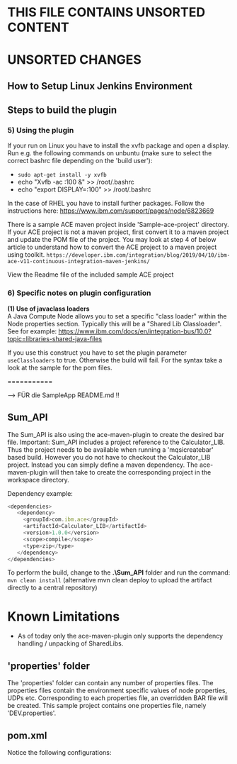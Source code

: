 # THIS FILE CONTAINS UNSORTED CONTENT 

# UNSORTED CHANGES 

## How to Setup Linux Jenkins Environment 

## Steps to build the plugin

### 5) Using the plugin
If your run on Linux you have to install the xvfb package and open a display. Run e.g. the following commands on unbuntu (make sure to select the correct bashrc file depending on the 'build user'): 

- `sudo apt-get install -y xvfb`
-  echo "Xvfb -ac :100 &" >> /root/.bashrc
-  echo "export DISPLAY=:100" >> /root/.bashrc

In the case of RHEL you have to install further packages. Follow the instructions here: https://www.ibm.com/support/pages/node/6823669

There is a sample ACE maven project inside 'Sample-ace-project' directory. If your ACE project is not a maven project, first convert it to a maven project and update the POM file of the project. You may look at step 4 of below article to understand how to convert the ACE project to a maven project using toolkit.
`https://developer.ibm.com/integration/blog/2019/04/10/ibm-ace-v11-continuous-integration-maven-jenkins/`

View the Readme file of the included sample ACE project

### 6) Specific notes on plugin configuration 

**(1) Use of javaclass loaders**   
A Java Compute Node allows you to set a specific "class loader"  within the Node properties section.
Typically this will be a "Shared Lib Classloader". See for example: https://www.ibm.com/docs/en/integration-bus/10.0?topic=libraries-shared-java-files 
  
If you use this construct you have to set the plugin parameter `useClassloaders` to true. 
Otherwise the build will fail. For the syntax take a look at the sample for the pom files. 


===========

--> FÜR die SampleApp README.md !! 
## Sum_API 
The Sum_API is also using the ace-maven-plugin to create the desired bar file. 
Important: Sum_API includes a project reference to the Calculator_LIB. Thus the project needs to be available when running a 'mqsicreatebar' based build. 
However you do not have to checkout the Calculator_LIB project. Instead you can simply define a maven dependency. The ace-maven-plugin will then take to create the corresponding project in the workspace directory. 

Dependency example: 

```javascript
<dependencies>
   <dependency>
     <groupId>com.ibm.ace</groupId>
     <artifactId>Calculator_LIB</artifactId>
     <version>1.0.0</version>
     <scope>compile</scope>
     <type>zip</type> 
   </dependency>
</dependencies>
```
To perform the build, change to the **.\Sum_API** folder and run the command: 
`mvn clean install`  (alternative mvn clean deploy to upload the artifact directly to a central repository) 


# Known Limitations  
- As of today only the ace-maven-plugin only supports the dependency handling / unpacking of SharedLibs. 


## 'properties' folder
The 'properties' folder can contain any number of properties files. The properties files contain the environment specific values of node properties, UDPs etc. Corresponding to each properties file, an overridden BAR file will be created. This sample project contains one properties file, namely 'DEV.properties'.

## pom.xml
Notice the following configurations: